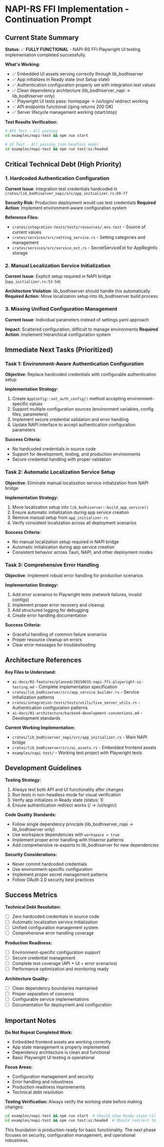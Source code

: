 # NAPI-RS FFI Implementation - Continuation Prompt

## Current State Summary

**Status**: ✅ **FULLY FUNCTIONAL** - NAPI-RS FFI Playwright UI testing implementation completed successfully.

**What's Working:**
- ✅ Embedded UI assets serving correctly through lib_bodhiserver
- ✅ App initializes in Ready state (not Setup state)
- ✅ Authentication configuration properly set with integration test values
- ✅ Clean dependency architecture (lib_bodhiserver_napi → lib_bodhiserver only)
- ✅ Playwright UI tests pass: homepage → /ui/login/ redirect working
- ✅ API endpoints functional (/ping returns 200 OK)
- ✅ Server lifecycle management working (start/stop)

**Test Results Verification:**
```bash
# API Test - All passing
cd examples/napi-test && npm run start

# UI Test - All passing (non-headless mode)
cd examples/napi-test && npm run test:ui:headed
```

## Critical Technical Debt (High Priority)

### 1. Hardcoded Authentication Configuration
**Current Issue**: Integration test credentials hardcoded in `crates/lib_bodhiserver_napi/src/app_initializer.rs:69-77`

**Security Risk**: Production deployment would use test credentials
**Required Action**: Implement environment-aware configuration system

**Reference Files:**
- `crates/integration-tests/tests/resources/.env.test` - Source of current values
- `crates/services/src/setting_service.rs` - Setting categories and management
- `crates/services/src/service_ext.rs` - SecretServiceExt for AppRegInfo storage

### 2. Manual Localization Service Initialization
**Current Issue**: Explicit setup required in NAPI bridge (`app_initializer.rs:53-54`)

**Architecture Violation**: lib_bodhiserver should handle this automatically
**Required Action**: Move localization setup into lib_bodhiserver build process

### 3. Missing Unified Configuration Management
**Current Issue**: Individual parameters instead of settings.yaml approach

**Impact**: Scattered configuration, difficult to manage environments
**Required Action**: Implement hierarchical configuration system

## Immediate Next Tasks (Prioritized)

### Task 1: Environment-Aware Authentication Configuration
**Objective**: Replace hardcoded credentials with configurable authentication setup

**Implementation Strategy:**
1. Create `AppConfig::set_auth_config()` method accepting environment-specific values
2. Support multiple configuration sources (environment variables, config files, parameters)
3. Implement secure credential validation and error handling
4. Update NAPI interface to accept authentication configuration parameters

**Success Criteria:**
- No hardcoded credentials in source code
- Support for development, testing, and production environments
- Secure credential handling with proper validation

### Task 2: Automatic Localization Service Setup
**Objective**: Eliminate manual localization service initialization from NAPI bridge

**Implementation Strategy:**
1. Move localization setup into `lib_bodhiserver::build_app_service()`
2. Ensure automatic initialization during app service creation
3. Remove manual setup from `app_initializer.rs`
4. Verify consistent localization across all deployment scenarios

**Success Criteria:**
- No manual localization setup required in NAPI bridge
- Automatic initialization during app service creation
- Consistent behavior across Tauri, NAPI, and other deployment modes

### Task 3: Comprehensive Error Handling
**Objective**: Implement robust error handling for production scenarios

**Implementation Strategy:**
1. Add error scenarios to Playwright tests (network failures, invalid configs)
2. Implement proper error recovery and cleanup
3. Add structured logging for debugging
4. Create error handling documentation

**Success Criteria:**
- Graceful handling of common failure scenarios
- Proper resource cleanup on errors
- Clear error messages for troubleshooting

## Architecture References

**Key Files to Understand:**
- `ai-docs/02-features/planned/20250615-napi-ffi-playwright-ui-testing.md` - Complete implementation specification
- `crates/lib_bodhiserver/src/app_service_builder.rs` - Service initialization patterns
- `crates/integration-tests/tests/utils/live_server_utils.rs` - Authentication configuration patterns
- `ai-docs/01-architecture/backend-development-conventions.md` - Development standards

**Current Working Implementation:**
- `crates/lib_bodhiserver_napi/src/app_initializer.rs` - Main NAPI bridge
- `crates/lib_bodhiserver/src/ui_assets.rs` - Embedded frontend assets
- `examples/napi-test/` - Working test project with Playwright tests

## Development Guidelines

**Testing Strategy:**
1. Always test both API and UI functionality after changes
2. Run tests in non-headless mode for visual verification
3. Verify app initializes in Ready state (status: 1)
4. Ensure authentication redirect works (/ → /ui/login/)

**Code Quality Standards:**
- Follow single dependency principle (lib_bodhiserver_napi → lib_bodhiserver only)
- Use workspace dependencies with `workspace = true`
- Implement proper error handling with thiserror patterns
- Add comprehensive re-exports to lib_bodhiserver for new dependencies

**Security Considerations:**
- Never commit hardcoded credentials
- Use environment-specific configuration
- Implement proper secret management patterns
- Follow OAuth 2.0 security best practices

## Success Metrics

**Technical Debt Resolution:**
- [ ] Zero hardcoded credentials in source code
- [ ] Automatic localization service initialization
- [ ] Unified configuration management system
- [ ] Comprehensive error handling coverage

**Production Readiness:**
- [ ] Environment-specific configuration support
- [ ] Secure credential management
- [ ] Complete test coverage (API + UI + error scenarios)
- [ ] Performance optimization and monitoring ready

**Architecture Quality:**
- [ ] Clean dependency boundaries maintained
- [ ] Proper separation of concerns
- [ ] Configurable service implementations
- [ ] Documentation for deployment and configuration

## Important Notes

**Do Not Repeat Completed Work:**
- Embedded frontend assets are working correctly
- App state management is properly implemented
- Dependency architecture is clean and functional
- Basic Playwright UI testing is operational

**Focus Areas:**
- Configuration management and security
- Error handling and robustness
- Production readiness improvements
- Technical debt resolution

**Testing Verification:**
Always verify the working state before making changes:
```bash
cd examples/napi-test && npm run start  # Should show Ready state (1)
cd examples/napi-test && npm run test:ui:headed  # Should redirect to login
```

This foundation is production-ready for basic functionality. The next phase focuses on security, configuration management, and operational robustness.
